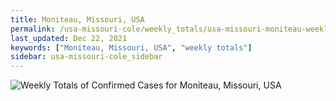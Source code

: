 ```yaml
---
title: Moniteau, Missouri, USA
permalink: /usa-missouri-cole/weekly_totals/usa-missouri-moniteau-weekly_totals.html
last_updated: Dec 22, 2021
keywords: ["Moniteau, Missouri, USA", "weekly totals"]
sidebar: usa-missouri-cole_sidebar
---
```


![Weekly Totals of Confirmed Cases for Moniteau, Missouri, USA](/covid_tracker/images/graphs/usa-missouri-moniteau-weekly_totals_graph.png)
